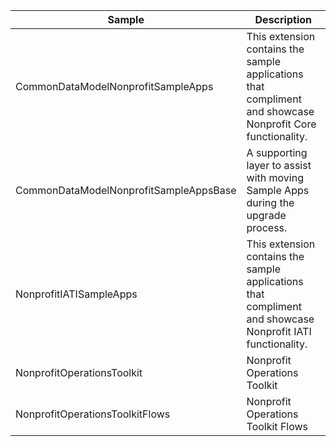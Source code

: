 |Sample| Description|
|-|-|
|CommonDataModelNonprofitSampleApps| This extension contains the sample applications that compliment and showcase Nonprofit Core functionality.|
|CommonDataModelNonprofitSampleAppsBase| A supporting layer to assist with moving Sample Apps during the upgrade process. |
|NonprofitIATISampleApps| This extension contains the sample applications that compliment and showcase Nonprofit IATI functionality. |
|NonprofitOperationsToolkit| Nonprofit Operations Toolkit  |
|NonprofitOperationsToolkitFlows| Nonprofit Operations Toolkit Flows  |

